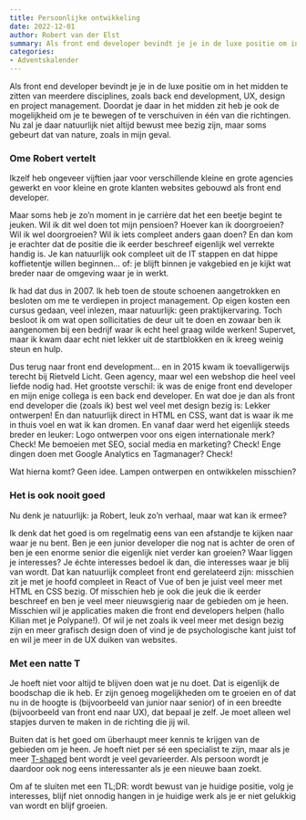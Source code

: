 ```yaml
---
title: Persoonlijke ontwikkeling
date: 2022-12-01
author: Robert van der Elst
summary: Als front end developer bevindt je je in de luxe positie om in het midden te zitten van meerdere disciplines, zoals back end development, UX, design en project management. Doordat je daar in het midden zit heb je ook de mogelijkheid om je te bewegen of te verschuiven in één van die richtingen. Nu zal je daar natuurlijk niet altijd bewust mee bezig zijn, maar soms gebeurt dat van nature, zoals in mijn geval.
categories:
- Adventskalender
---
```

Als front end developer bevindt je je in de luxe positie om in het midden te zitten van meerdere disciplines, zoals back end development, UX, design en project management. Doordat je daar in het midden zit heb je ook de mogelijkheid om je te bewegen of te verschuiven in één van die richtingen. Nu zal je daar natuurlijk niet altijd bewust mee bezig zijn, maar soms gebeurt dat van nature, zoals in mijn geval.

### Ome Robert vertelt

Ikzelf heb ongeveer vijftien jaar voor verschillende kleine en grote agencies gewerkt en voor kleine en grote klanten websites gebouwd als front end developer.

Maar soms heb je zo’n moment in je carrière dat het een beetje begint te jeuken. Wil ik dit wel doen tot mijn pensioen? Hoever kan ik doorgroeien? Wil ik wel doorgroeien? Wil ik iets compleet anders gaan doen? En dan kom je erachter dat de positie die ik eerder beschreef eigenlijk wel verrekte handig is. Je kan natuurlijk ook compleet uit de IT stappen en dat hippe koffietentje willen beginnen… of: je blijft binnen je vakgebied en je kijkt wat breder naar de omgeving waar je in werkt.

Ik had dat dus in 2007. Ik heb toen de stoute schoenen aangetrokken en besloten om me te verdiepen in project management. Op eigen kosten een cursus gedaan, veel inlezen, maar natuurlijk: geen praktijkervaring. Toch besloot ik om wat open sollicitaties de deur uit te doen en zowaar ben ik aangenomen bij een bedrijf waar ik echt heel graag wilde werken! Supervet, maar ik kwam daar echt niet lekker uit de startblokken en ik kreeg weinig steun en hulp.

Dus terug naar front end development… en in 2015 kwam ik toevalligerwijs terecht bij Rietveld Licht. Geen agency, maar wel een webshop die heel veel liefde nodig had. Het grootste verschil: ik was de enige front end developer en mijn enige collega is een back end developer. En wat doe je dan als front end developer die (zoals ik) best wel veel met design bezig is: Lekker ontwerpen! En dan natuurlijk direct in HTML en CSS, want dat is waar ik me in thuis voel en wat ik kan dromen. En vanaf daar werd het eigenlijk steeds breder en leuker: Logo ontwerpen voor ons eigen internationale merk? Check! Me bemoeien met SEO, social media en marketing? Check! Enge dingen doen met Google Analytics en Tagmanager? Check!

Wat hierna komt? Geen idee. Lampen ontwerpen en ontwikkelen misschien?

### Het is ook nooit goed

Nu denk je natuurlijk: ja Robert, leuk zo’n verhaal, maar wat kan ik ermee?

Ik denk dat het goed is om regelmatig eens van een afstandje te kijken naar waar je nu bent. Ben je een junior developer die nog nat is achter de oren of ben je een enorme senior die eigenlijk niet verder kan groeien? Waar liggen je interesses? Je échte interesses bedoel ik dan, die interesses waar je blij van wordt. Dat kan natuurlijk compleet front end gerelateerd zijn: misschien zit je met je hoofd compleet in React of Vue of ben je juist veel meer met HTML en CSS bezig. Of misschien heb je ook die jeuk die ik eerder beschreef en ben je veel meer nieuwsgierig naar de gebieden om je heen. Misschien wil je applicaties maken die front end developers helpen (hallo Kilian met je Polypane!). Of wil je net zoals ik veel meer met design bezig zijn en meer grafisch design doen of vind je de psychologische kant juist tof en wil je meer in de UX duiken van websites.

### Met een natte T

Je hoeft niet voor altijd te blijven doen wat je nu doet. Dat is eigenlijk de boodschap die ik heb. Er zijn genoeg mogelijkheden om te groeien en of dat nu in de hoogte is (bijvoorbeeld van junior naar senior) of in een breedte (bijvoorbeeld van front end naar UX), dat bepaal je zelf. Je moet alleen wel stapjes durven te maken in de richting die jij wil.

Buiten dat is het goed om überhaupt meer kennis te krijgen van de gebieden om je heen. Je hoeft niet per sé een 
specialist te zijn, maar als je meer [T-shaped](https://agilescrumgroup.nl/t-shaped) bent wordt je veel 
gevarieerder. Als persoon wordt je daardoor ook nog eens interessanter als je een nieuwe baan zoekt.

Om af te sluiten met een TL;DR: wordt bewust van je huidige positie, volg je interesses, blijf niet onnodig hangen in je huidige werk als je er niet gelukkig van wordt en blijf groeien.
